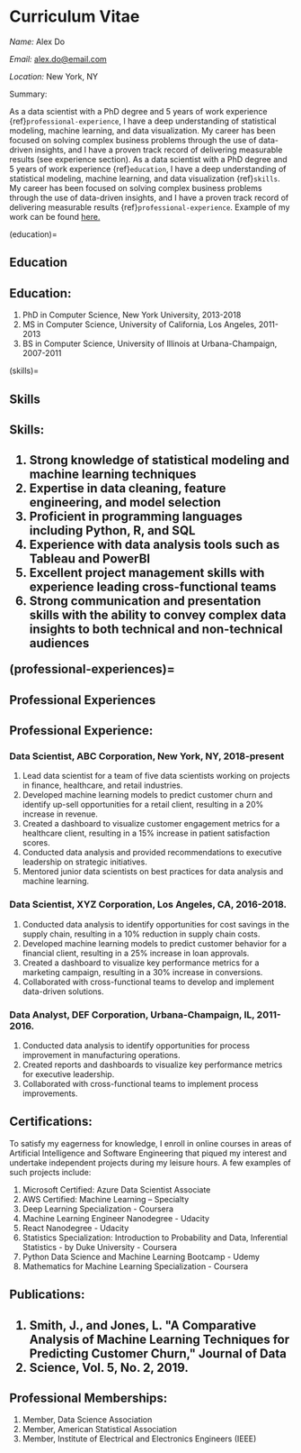 <h1>Curriculum Vitae</h1>

<em>Name:</em> Alex Do

<em>Email:</em> <u>alex.do@email.com</u>

<em>Location:</em> New York, NY

Summary:

As a data scientist with a PhD degree and 5 years of work experience {ref}`professional-experience`, I have a deep understanding of statistical modeling, machine learning, and data visualization. My career has been focused on solving complex business problems through the use of data-driven insights, and I have a proven track record of delivering measurable results (see experience section). As a data scientist with a PhD degree and 5 years of work experience {ref}`education`, I have a deep understanding of statistical modeling, machine learning, and data visualization {ref}`skills`. My career has been focused on solving complex business problems through the use of data-driven insights, and I have a proven track record of delivering measurable results {ref}`professional-experience`. Example of my work can be found <a href="assignment-8-toolbox/AlexDo-files/analysis_example.ipynb">here.</a>

(education)=
## Education
<h2><strong>Education:</strong></h2>
<ol>
<li>PhD in Computer Science, New York University, 2013-2018</li>
<li>MS in Computer Science, University of California, Los Angeles, 2011-2013</li>
<li>BS in Computer Science, University of Illinois at Urbana-Champaign, 2007-2011</li></ol>

(skills)=
## Skills
<h2><strong>Skills:</strong><h2>
<ol>
<li>Strong knowledge of statistical modeling and machine learning techniques</li>
<li>Expertise in data cleaning, feature engineering, and model selection</li>
<li>Proficient in programming languages including Python, R, and SQL</li>
<li>Experience with data analysis tools such as Tableau and PowerBI</li>
<li>Excellent project management skills with experience leading cross-functional teams</li>
<li>Strong communication and presentation skills with the ability to convey complex data insights to both technical and non-technical audiences</li></ol>

(professional-experiences)=
## Professional Experiences
<h2><strong>Professional Experience:</strong></h2>
<h3>Data Scientist, ABC Corporation, New York, NY, 2018-present</h3>
<ol>
<li>Lead data scientist for a team of five data scientists working on projects in finance, healthcare, and retail industries.</li>
<li>Developed machine learning models to predict customer churn and identify up-sell opportunities for a retail client, resulting in a 20% increase in revenue.</li>
<li>Created a dashboard to visualize customer engagement metrics for a healthcare client, resulting in a 15% increase in patient satisfaction scores.</li>
<li>Conducted data analysis and provided recommendations to executive leadership on strategic initiatives.</li>
<li>Mentored junior data scientists on best practices for data analysis and machine learning.</li></ol>

<h3>Data Scientist, XYZ Corporation, Los Angeles, CA, 2016-2018.</h3>
<ol><li>Conducted data analysis to identify opportunities for cost savings in the supply chain, resulting in a 10% reduction in supply chain costs.</li>
<li>Developed machine learning models to predict customer behavior for a financial client, resulting in a 25% increase in loan approvals.</li>
<li>Created a dashboard to visualize key performance metrics for a marketing campaign, resulting in a 30% increase in conversions.</li>
<li>Collaborated with cross-functional teams to develop and implement data-driven solutions.</li></ol>

<h3>Data Analyst, DEF Corporation, Urbana-Champaign, IL, 2011-2016.</h3>
<ol>
<li>Conducted data analysis to identify opportunities for process improvement in manufacturing operations.</li>
<li>Created reports and dashboards to visualize key performance metrics for executive leadership.</li>
<li>Collaborated with cross-functional teams to implement process improvements.</li></ol>

<h2><strong>Certifications:</strong></h2>

To satisfy my eagerness for knowledge, I enroll in online courses in areas of Artificial Intelligence and Software Engineering that piqued my interest and undertake independent projects during my leisure hours. A few examples of such projects include:

<ol>
<li>Microsoft Certified: Azure Data Scientist Associate</li>
<li>AWS Certified: Machine Learning – Specialty</li>
<li>Deep Learning Specialization - Coursera</li>
<li>Machine Learning Engineer Nanodegree - Udacity</li>
<li>React Nanodegree - Udacity</li>
<li>Statistics Specialization: Introduction to Probability and Data, Inferential Statistics - by Duke University - Coursera</li>
<li>Python Data Science and Machine Learning Bootcamp - Udemy</li>
<li>Mathematics for Machine Learning Specialization - Coursera</li></ol>

<h2><strong>Publications:</strong><h2>
<ol>
<li>Smith, J., and Jones, L. "A Comparative Analysis of Machine Learning Techniques for Predicting Customer Churn," Journal of Data</li> 
<li>Science, Vol. 5, No. 2, 2019.</li></ol>

<h2><strong>Professional Memberships:</strong></h2>
<ol><li>Member, Data Science Association</li>
<li>Member, American Statistical Association</li>
<li>Member, Institute of Electrical and Electronics Engineers (IEEE)</li>
</ol>
